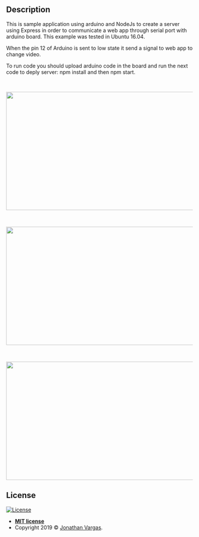 ## Description

This is sample application using arduino and NodeJs to create a server using Express in order to communicate a web app through serial port with arduino board. This example was tested in Ubuntu 16.04.

When the pin 12 of Arduino is sent to low state it send a signal to web app to change video.

To run code you should upload arduino code in the board and run the next code to deply server: 
npm install and then npm start.

<br>

<p align="center">
  <img height="320" width="512" src="https://www.jonathanvargas.ml/wp-content/uploads/2019/03/videoserial2.png">
</p>

<br>
<p align="center">
  <img height="320" width="512" src="https://www.jonathanvargas.ml/wp-content/uploads/2019/03/videoserial3.png">
</p>
<br>

<p align="center">
  <img height="320" width="512" src="https://www.jonathanvargas.ml/wp-content/uploads/2019/03/videoserial1.png">
</p>



## License

[![License](http://img.shields.io/:license-mit-blue.svg?style=flat-square)](http://badges.mit-license.org)

- **[MIT license](http://opensource.org/licenses/mit-license.php)**
- Copyright 2019 © <a href="https://www.jonathanvargas.ml" target="_blank">Jonathan Vargas</a>.

